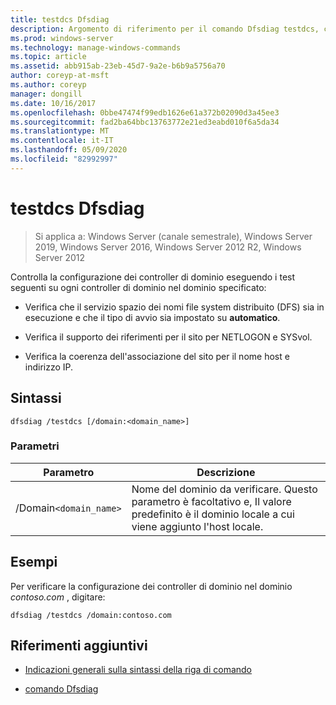 ```yaml
---
title: testdcs Dfsdiag
description: Argomento di riferimento per il comando Dfsdiag testdcs, che controlla la configurazione dei controller di dominio nel dominio specificato.
ms.prod: windows-server
ms.technology: manage-windows-commands
ms.topic: article
ms.assetid: abb915ab-23eb-45d7-9a2e-b6b9a5756a70
author: coreyp-at-msft
ms.author: coreyp
manager: dongill
ms.date: 10/16/2017
ms.openlocfilehash: 0bbe47474f99edb1626e61a372b02090d3a45ee3
ms.sourcegitcommit: fad2ba64bbc13763772e21ed3eabd010f6a5da34
ms.translationtype: MT
ms.contentlocale: it-IT
ms.lasthandoff: 05/09/2020
ms.locfileid: "82992997"
---
```

# <a name="dfsdiag-testdcs"></a>testdcs Dfsdiag

> Si applica a: Windows Server (canale semestrale), Windows Server 2019, Windows Server 2016, Windows Server 2012 R2, Windows Server 2012

Controlla la configurazione dei controller di dominio eseguendo i test seguenti su ogni controller di dominio nel dominio specificato:

- Verifica che il servizio spazio dei nomi file system distribuito (DFS) sia in esecuzione e che il tipo di avvio sia impostato su **automatico**.

- Verifica il supporto dei riferimenti per il sito per NETLOGON e SYSvol.

- Verifica la coerenza dell'associazione del sito per il nome host e indirizzo IP.

## <a name="syntax"></a>Sintassi

```
dfsdiag /testdcs [/domain:<domain_name>]
```

### <a name="parameters"></a>Parametri

| Parametro | Descrizione |
| --------- | ----------- |
| /Domain`<domain_name>` | Nome del dominio da verificare. Questo parametro è facoltativo e, Il valore predefinito è il dominio locale a cui viene aggiunto l'host locale. |

## <a name="examples"></a>Esempi

Per verificare la configurazione dei controller di dominio nel dominio *contoso.com* , digitare:

```
dfsdiag /testdcs /domain:contoso.com
```

## <a name="additional-references"></a>Riferimenti aggiuntivi

- [Indicazioni generali sulla sintassi della riga di comando](command-line-syntax-key.md)

- [comando Dfsdiag](dfsdiag.md)
